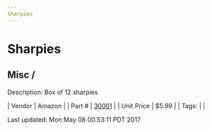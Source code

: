 ```yaml
---
Sharpies
---
```


# Sharpies
## Misc / 
Description: 	Box of 12 sharpies 

| Vendor | Amazon | 
| Part # | [30001](http://www.amazon.com/Sharpie-Point-Permanent-Markers-30001/dp/B00006IFHD/ref=sr_1_1?s=office-products&ie=UTF8&qid=1446016324&sr=1-1&keywords=sharpies) | 
| Unit Price | $5.99 | 
| Tags: |  | 

Last updated: Mon May 08 00:53:11 PDT 2017